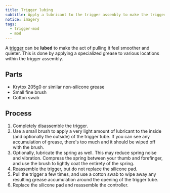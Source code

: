 ```yaml
---
title: Trigger lubing
subtitle: Apply a lubricant to the trigger assembly to make the trigger movement smoother.
notice: imagery
tags:
  - trigger-mod
  - mod
---
```


A [trigger](/triggers) can be **lubed** to make the act of pulling it feel smoother and quieter. This is done by applying a specialized grease to various locations within the trigger assembly.

## Parts

- Krytox 205g0 or similar non-silicone grease
- Small fine brush
- Cotton swab

## Process

1. Completely disassemble the trigger.
2. Use a small brush to apply a very light amount of lubricant to the inside (and optionally the outside) of the trigger tube. If you can see any accumulation of grease, there's too much and it should be wiped off with the brush.
3. Optionally, lubricate the spring as well. This may reduce spring noise and vibration. Compress the spring between your thumb and forefinger, and use the brush to lightly coat the entirety of the spring.
4. Reassemble the trigger, but do not replace the silicone pad.
5. Pull the trigger a few times, and use a cotton swab to wipe away any resulting grease accumulation around the opening of the trigger tube.
6. Replace the silicone pad and reassemble the controller.
